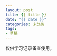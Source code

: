 ```yaml
---
layout: post
title: {{ title }}
date: "{{ date }}"
categories: 未分类
tags:
- 草稿
---
```

仅供学习记录备查使用。
<!-- more -->
